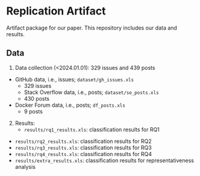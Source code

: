 # Replication Artifact

Artifact package for our paper. This repository includes our data and results. 

## Data
1. Data collection (<2024.01.01): 329 issues and 439 posts
  * GitHub data, i.e., issues; `dataset/gh_issues.xls`
    - 329 issues   
	* Stack Overflow data, i.e., posts; `dataset/so_posts.xls`
    - 430 posts 
  * Docker Forum data, i.e., posts; `df_posts.xls`
    - 9 posts 
2. Results:
	* `results/rq1_results.xls`: classification results for RQ1
  * `results/rq2_results.xls`: classification results for RQ2
  * `results/rq3_results.xls`: classification results for RQ3
  * `results/rq4_results.xls`: classification results for RQ4
  * `results/extra_results.xls`: classification results for representativeness analysis  
